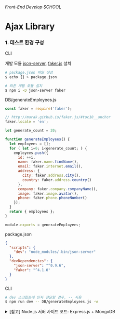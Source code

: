 ###### Front-End Develop SCHOOL

# Ajax Library

### 1. 테스트 환경 구성

CLI

개발 모듈 [json-server](https://github.com/typicode/json-server), [faker.js](https://github.com/marak/Faker.js/) 설치

```sh
# package.json 파일 생성
$ echo {} > package.json

# 의존 개발 모듈 설치
$ npm i -D json-server faker
```

DB/generateEmployees.js

```js
const faker = require('faker');

// http://marak.github.io/faker.js/#toc10__anchor
faker.locale = 'en';

let generate_count = 20;

function generateEmployees() {
  let employees = [];
  for ( let i=0; i<generate_count; ) {
    employees.push({
      id: ++i,
      name: faker.name.findName(),
      email: faker.internet.email(),
      address: {
        city: faker.address.city(),
        country: faker.address.country()
      },
      company: faker.company.companyName(),
      image: faker.image.avatar(),
      phone: faker.phone.phoneNumber()
    });
  }
  return { employees };
}

module.exports = generateEmployees;
```

package.json

```json
{
  "scripts": {
    "dev": "node_modules/.bin/json-server"
  },
  "devDependencies": {
    "json-server": "^0.9.6",
    "faker": "^4.1.0"
  }
}
```

CLI

```sh
# dev 스크립트에 인자 전달할 경우, -- 사용
$ npm run dev -- DB/generateEmployees.js -w
```

<details>
  <summary>[참고] Node.js 서버 사이드 코드: Express.js + MongoDB</summary>
  ```js
  var express          = require("express"),
      app              = express(),
      mongoose         = require("mongoose"),
      bodyParser       = require("body-parser"),
      expressSanitizer = require("express-sanitizer"),
      methodOverride   = require('method-override');

  mongoose.connect("mongodb://localhost/todo_app");

  app.use(express.static('public'));
  app.use(bodyParser.urlencoded({ extended: true }));
  app.use(expressSanitizer());
  app.use(methodOverride('_method'));

  app.set("view engine", "ejs");

  var todoSchema = new mongoose.Schema({
    text: String,
  });

  var Todo = mongoose.model("Todo", todoSchema);

  app.get("/", function (req, res) {
    res.redirect("/todos");
  });

  app.get("/todos", function (req, res) {
    Todo.find({}, function (err, todos) {
      if (err) {
        console.log(err);
      } else {
        // req.xhr : 비동기 통신 감지
        if ( req.xhr ) {
          // 응답을 JSON 데이터 포멧으로 todos 데이터 전달
          res.json(todos);
        } else {
          res.render("index", { todos: todos });
        }
      }
    })
  });

  app.get("/todos/new", function (req, res) {
    res.render("new");
  });

  app.post("/todos", function (req, res) {
    req.body.todo.text = req.sanitize(req.body.todo.text);
    var formData = req.body.todo;
    Todo.create(formData, function (err, newTodo) {
      if (err) {
        res.render("new");
      } else {
        res.redirect("/todos");
      }
    });
  });

  app.get("/todos/:id/edit", function (req, res) {
    Todo.findById(req.params.id, function (err, todo) {
      if (err) {
        console.log(err);
        res.redirect("/")
      } else {
        res.render("edit", { todo: todo });
      }
    });
  });

  app.put("/todos/:id", function (req, res) {
    Todo.findByIdAndUpdate(req.params.id, req.body.todo, function (err, todo) {
      if (err) {
        console.log(err);
      } else {
        res.redirect('/');
      }
    });
  });

  app.delete("/todos/:id", function (req, res) {
    Todo.findById(req.params.id, function (err, todo) {
      if (err) {
        console.log(err);
      } else {
        todo.remove();
        res.redirect("/todos");
      }
    });
  });

  app.listen(3000, function () {
    console.log('Server running on port 3000');
  });
  ```
</details>

-

### 2. jQuery Library

클라이언트 환경에서 [jQuery](http://jquery.com/), [faker.js](https://github.com/marak/Faker.js/) 호출

```html
<script src="//cdnjs.cloudflare.com/ajax/libs/Faker/3.1.0/faker.js"></script>
<script src="//ajax.googleapis.com/ajax/libs/jquery/3.1.1/jquery.min.js"></script>
```

GET - Server에 데이터 요청하기

```js

// jQuery.get() 사용 (jQuery.ajax() 단축 메서드)
// http://api.jquery.com/jQuery.get/

$.ajax({
  url      : '/employees',
  dataType : 'json',
  data     : {},
  success  : function(data) { console.log(data); }
});

// ⬇︎

// 단축 메서드: $.get()
$.get('/employees', function(response) {
  console.log('모든 데이터:', response);
});

// -----------------------------------------------------------------------------------------

// ?속성=값  ➮  조건에 일치하는 데이터 필터링
$.get('/employees', {company: 'Schmidt - Pfeffer'}, function(data) {
  console.log('?속성=값:', data);
});

// ?속성1=값1&속성2=값2  ➮  조건에 모두 일치하는 데이터 필터링
$.get('/employees', {company: 'Schmidt - Pfeffer', name: 'Franco Schuppe'}, function(data) {
  console.log('?속성1=값1&속성2=값2:', data);
});

// ?q=검색어  ➮  검색 매칭되는 데이터 필터링
$.get('/employees', {q: 'uganda'}, function(data) {
  console.log('?q=검색어:', data);
});
```

POST - Server에 새로운 데이터 추가 요청하기

```js
// jQuery.post() 사용 (jQuery.ajax() 단축 메서드)
// http://api.jquery.com/jQuery.post/

$.ajax({
  type: 'POST',
  url: '/employees',
  dataType: 'json',
  data: {},
  success: function(data) { console.log(data); }
});

// ⬇︎

// 새롭게 추가할 데이터 정의
var new_person = {
  name: faker.name.findName(),
  email: faker.internet.email(),
  address: {
    city: faker.address.city(),
    country: faker.address.country()
  },
  company: faker.company.companyName(),
  image: faker.image.avatar(),
  phone: faker.phone.phoneNumber()
};

// POST 메서드를 사용하여 서버에 새롭게 추가할 데이터 전송
// 전송 후, 콜백 함수로 생성된 데이터 확인
$.post('/employees', new_person, function(data, textStatus, jqXHR) {
  console.log(textStatus);
  console.log(jqXHR.status + ' ' + jqXHR.statusText);
  console.log('%c------------------------------', 'color: #3d9a21');
  console.log('생성된 데이터:', data);
  console.log('%c------------------------------', 'color: #3d9a21');
  console.log(jqXHR.getAllResponseHeaders());
});

// $(".test-form") 폼 데이터를 문자화(serialize)하여 서버에 전송
$.post('/employees', $(".test-form").serialize(), function(data) {
  console.log(data);
});
```

PUT - Server에 데이터 수정 요청하기

```js
// jQuery.ajax()
// http://api.jquery.com/jQuery.ajax/

var modified_employee = {
  "name": "yamoo9",
  "email": "yamoo9@naver.com",
  "address": {
    "city": "Seoul",
    "country": "South Korea"
  },
  "company": "Fast Campus",
  "image": "https://goo.gl/mgOnsH",
  "phone": "010-9814-1461"
};

$.ajax({
  type: 'PUT',
  url: '/employees/1',
  data: modified_employee,
  dataType: 'json',
  success: function(data, textStatus, jqXHR) {
    console.log(textStatus);
    console.log('%c------------------------------', 'color: #3d9a21');
    console.log(jqXHR.status + ' ' + jqXHR.statusText + ' ');
    console.log('%c------------------------------', 'color: #3d9a21');
    console.log(jqXHR.getAllResponseHeaders());
    console.log('%c------------------------------', 'color: #3d9a21');
    console.log(data);
  }
});
```

`$.put()` 유틸리티 함수

```js
if (!$.put) {
  $.put = function(url, data, callback) {
    $.ajax({
      url: url,
      type: 'PUT',
      data: data,
      dataType: 'json',
      success: callback
    });
  };
}
```

`$.put()` 유틸리티 함수 사용 방법

```js
$.put('/employees/1', modified_employee, function(){});
```

DELETE - Server에 데이터 삭제 요청하기 Server에 데이터 삭제 요청하기

```js
$.ajax({
  type: 'DELETE',
  url: '/employees/10',
  dataType: 'json',
  success: function(data, textStatus, jqXHR) {
    console.log(textStatus);
    console.log(jqXHR.status + ' ' + jqXHR.statusText);
  }
});
```

`$.delete()` 유틸리티 함수

```js
// $.delete() 유틸리티 함수 작성
if (!$.delete) {
  $.delete = function(url, callback) {
    $.ajax({
      url: url,
      type: 'DELETE',
      dataType: 'json',
      success: callback
    });
  };
}
```

`$.delete()` 유틸리티 함수 사용 방법

```js
$.delete('/employees/10', function(){});
```

`jquery.ajax.extensions.js` 파일 추가

```js
/*! jquery.ajax.extensions.js © yamoo9.net, 2017 */
(function(global, $){
  'use strict';

  if (!$) {
    console.info('jQuery 라이브러리를 로드해야 Ajax 함수를 확장할 수 있습니다.');
    return;
  }

  // $.put() 유틸리티 함수 작성
  if (!$.put) {
    $.put = function(url, data, callback) {
      $.ajax({
        url: url,
        type: 'PUT',
        data: data,
        dataType: 'json',
        success: callback
      });
    };
  }

  // $.delete() 유틸리티 함수 작성
  if (!$.delete) {
    $.delete = function(url, callback) {
      $.ajax({
        url: url,
        type: 'DELETE',
        dataType: 'json',
        success: callback
      });
    };
  }

})(window, window.jQuery);
```

#### [jQuery.ajaxSetup()](http://api.jquery.com/jQuery.ajaxSetup/)

[jQuery Ajax 요청 시, 사용자 정의 헤더 추가하는 방법](http://stackoverflow.com/questions/7686827/how-can-i-add-a-custom-http-header-to-ajax-request-with-js-or-jquery)

```js
// 사용자 정의 헤더(header) 값 설정
$.ajax({
    url: 'foo/bar',
    headers: { 'x-my-custom-header': 'some value' }
});

// 기본 헤더 설정 방법
$.ajaxSetup({
  headers: { 'x-my-custom-header': 'some value' }
});
```

-

### 3. axios Library

[axios](https://github.com/mzabriskie/axios)는 프로미스([Promise API](https://developer.mozilla.org/ko/docs/Web/JavaScript/Reference/Global_Objects/Promise))를 기반으로 하는 Ajax 라이브러리입니다. (Node.js/Browser 환경에서 활용)

#### IE 브라우저 지원

IE 8+ 환경에서 사용할 수 있습니다.

- IE 9, Windows 7
- IE 10, Windows 8
- IE 11, Windows 8.1

#### 설치

Server Side

```sh
$ npm install axios
```

Client Side

```html
<script src="https://unpkg.com/axios/dist/axios.min.js"></script>
```

#### API

[axios-api](https://github.com/mzabriskie/axios#axios-api)

##### [단축 메서드](https://github.com/mzabriskie/axios#request-method-aliases)

- `axios.request(config)`
- `axios.get(url[, config])`
- `axios.delete(url[, config])`
- `axios.head(url[, config])`
- `axios.post(url[, data[, config]])`
- `axios.put(url[, data[, config]])`
- `axios.patch(url[, data[, config]])`

##### [axios 환경 설정](https://github.com/mzabriskie/axios#config-defaults)

```js
axios.defaults.baseURL                         = 'https://api.example.com';
axios.defaults.headers.common['Authorization'] = AUTH_TOKEN;
// 토큰 입력
// https://api.codecraft.tv/samples/v1/
// https://api.codecraft.tv/samples/v1/:id
axios.defaults.headers.common['Authorization'] = 'Token dab1748ebaceb34ed6796bc3b7dc84741b77af54';
axios.defaults.headers.post['Content-Type']    = 'application/x-www-form-urlencoded';
```

#### 사용 방법

GET - Server에 데이터 요청하기

```js
axios.get('/employees')
     .then(function(response){
        console.log(response);
     })
     .catch(function(error){
        console.log(error);
     });
```

```js
axios.get('/employees')
     // resolve()
     .then(function(response) {
       console.log(response.status + ' ' + response.statusText);
       console.log(response.headers['content-type']);
       console.log('%c------------------------------', 'color: #3d9a21');
       console.log(response.data.length);
       response.data.forEach(function(d) {
         console.log(d.name);
       });
     })
     // reject()
     .catch(function(error) {
       console.error(error.message);
     });
```

```js
// id 매개변수 값으로 데이터 필터링
// '/employees/4' 역시 가능 (json-server에서 허용)
axios.get('http://localhost:3000/employees?id=4')
     .then(function(response) {
       console.log(response.data);
     })
     .catch(function(error) {});

// address.country 매개변수 값으로 데이터 필터링
// params 설정
axios.get('/employees', {
  params: {
    'address.country': 'Botswana'
  }
})
.then(function(response) {
  console.log(response.data);
  console.log('%c------------------------------', 'color: #474cc5');
})
.catch(function(error) {});
```

POST - Server에 새로운 데이터 추가 요청하기

```js
// 새롭게 추가할 데이터 정의
var new_data = {
  name: faker.name.findName(),
  email: faker.internet.email(),
  address: {
    city: faker.address.city(),
    country: faker.address.country()
  },
  company: faker.company.companyName(),
  image: faker.image.avatar(),
  phone: faker.phone.phoneNumber()
};

axios.post('/employees', new_data)
.then(function(response) {
  console.log(response.status + ' ' + response.statusText);
  console.log('POST:', response);
})
.catch(function(error) {});
```

PUT - Server에 데이터 수정 요청하기

```js
// 데이터 수정
var modified_data = {
  name: faker.name.findName(),
  email: faker.internet.email(),
  address: {
    city: faker.address.city(),
    country: faker.address.country()
  },
  company: faker.company.companyName(),
  image: faker.image.avatar(),
  phone: faker.phone.phoneNumber()
};

axios.put('/employees/22', modified_data)
.then(function(response) {
  console.log(response.status + ' ' + response.statusText);
  console.log(response);
  console.log('%c------------------------------', 'color: #fc4a54');
});
```

DELETE - Server에 데이터 삭제 요청하기

```js
axios.delete('/employees/22')
     .then(function(response) {
       console.log(response.status + ' ' + response.statusText);
       console.log(response.data);
       console.log(response.headers);
       console.log(response.config);
     });
```

